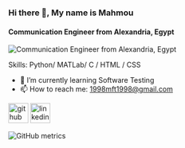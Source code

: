 ### Hi there 👋, My name is Mahmou
#### Communication Engineer from Alexandria, Egypt
![Communication Engineer from Alexandria, Egypt]()


Skills: Python/ MATLab/ C / HTML / CSS

- 🌱 I’m currently learning Software Testing 
- 📫 How to reach me: 1998mft1998@gmail.com 


[<img src='https://cdn.jsdelivr.net/npm/simple-icons@3.0.1/icons/github.svg' alt='github' height='40'>](https://github.com/MahmoudFawzyAOE2)  [<img src='https://cdn.jsdelivr.net/npm/simple-icons@3.0.1/icons/linkedin.svg' alt='linkedin' height='40'>](https://www.linkedin.com/in/https://www.linkedin.com/in/mahmoud-fawzy-5901a51a7//)  

![GitHub metrics](https://metrics.lecoq.io/MahmoudFawzyAOE2)  

